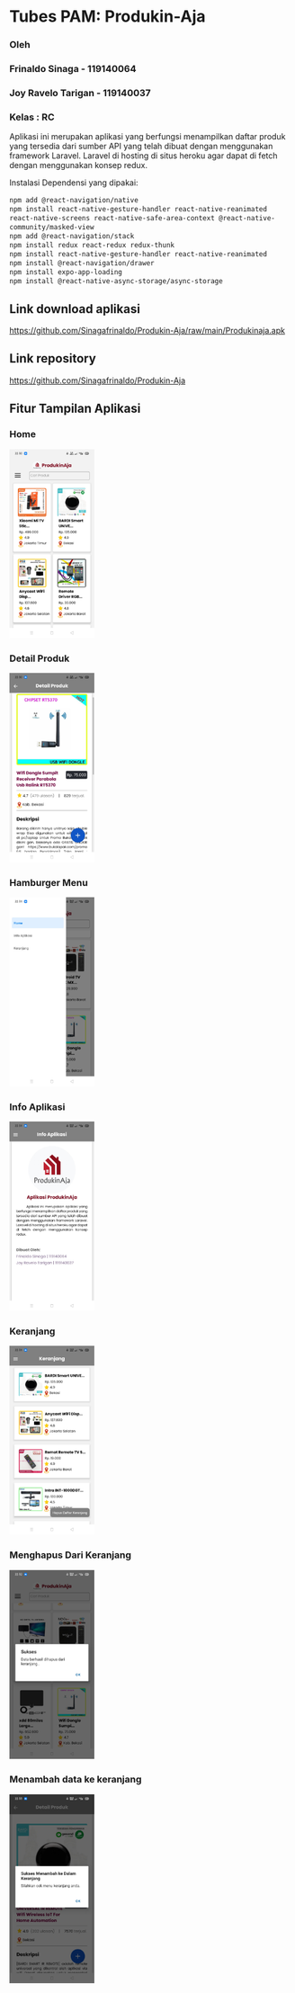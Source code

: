 # Tubes PAM: Produkin-Aja
### Oleh
### Frinaldo Sinaga - 119140064
### Joy Ravelo Tarigan - 119140037
### Kelas : RC

Aplikasi ini merupakan aplikasi yang berfungsi menampilkan daftar produk yang tersedia dari sumber API yang telah dibuat dengan menggunakan framework Laravel. Laravel di hosting di situs heroku agar dapat di fetch dengan menggunakan konsep redux.



Instalasi Dependensi yang dipakai:
```npm install @react-navigation/native-stack
npm add @react-navigation/native
npm install react-native-gesture-handler react-native-reanimated react-native-screens react-native-safe-area-context @react-native-community/masked-view
npm add @react-navigation/stack
npm install redux react-redux redux-thunk
npm install react-native-gesture-handler react-native-reanimated
npm install @react-navigation/drawer
npm install expo-app-loading
npm install @react-native-async-storage/async-storage
```
## Link download aplikasi

https://github.com/Sinagafrinaldo/Produkin-Aja/raw/main/Produkinaja.apk

## Link repository

https://github.com/Sinagafrinaldo/Produkin-Aja

## Fitur Tampilan Aplikasi

### Home

<img src='https://raw.githubusercontent.com/Sinagafrinaldo/Produkin-Aja/main/screenshoot/gambar-1.jpg' width=30% height=30% />

### Detail Produk

<img src='https://raw.githubusercontent.com/Sinagafrinaldo/Produkin-Aja/main/screenshoot/gambar-2.jpg' width=30% height=30% />

### Hamburger Menu

<img src='https://raw.githubusercontent.com/Sinagafrinaldo/Produkin-Aja/main/screenshoot/gambar-3.jpg' width=30% height=30% />

### Info Aplikasi


<img src='https://raw.githubusercontent.com/Sinagafrinaldo/Produkin-Aja/main/screenshoot/gambar-4.jpg'  width=30% height=30% />

### Keranjang


<img src='https://raw.githubusercontent.com/Sinagafrinaldo/Produkin-Aja/main/screenshoot/gambar-5.jpg'  width=30% height=30% />

### Menghapus Dari Keranjang


<img src='https://raw.githubusercontent.com/Sinagafrinaldo/Produkin-Aja/main/screenshoot/gambar-7.jpg'  width=30% height=30% />

### Menambah data ke keranjang


<img src='https://raw.githubusercontent.com/Sinagafrinaldo/Produkin-Aja/main/screenshoot/gambar-8.jpg'  width=30% height=30% />
